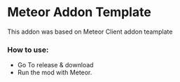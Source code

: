 # Meteor Addon Template

This addon was based on Meteor Client addon teamplate

### How to use:  
- Go To release & download 
- Run the mod with Meteor.
